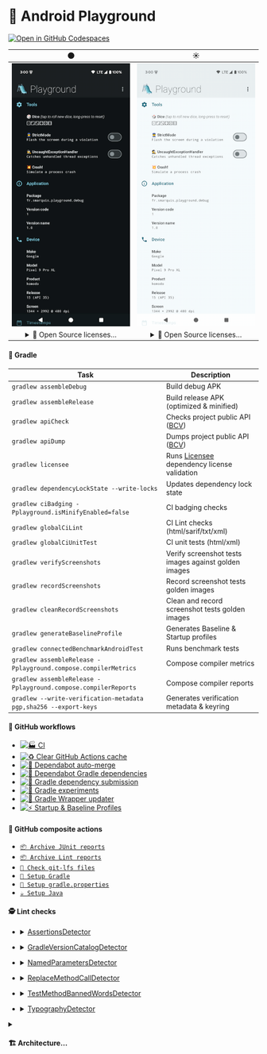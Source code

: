 # 🛝 Android Playground

[![Open in GitHub Codespaces](https://github.com/codespaces/badge.svg)](https://codespaces.new/SimonMarquis/Android-Playground?quickstart=1)

|                                                                                🌑                                                                                |                                                                                 ☀️                                                                                  |
|:----------------------------------------------------------------------------------------------------------------------------------------------------------------:|:-------------------------------------------------------------------------------------------------------------------------------------------------------------------:|
|                                           [![screenshot dark](art/screenshot-thumb-dark.png)](art/screenshot-dark.png)                                           |                                           [![screenshot light](art/screenshot-thumb-light.png)](art/screenshot-light.png)                                           |
| <details><summary>📜 Open Source licenses…</summary>[![screenshot OSS dark](art/screenshot-licenses-thumb-dark.png)](art/screenshot-licenses-dark.png)</details> | <details><summary>📜 Open Source licenses…</summary>[![screenshot OSS light](art/screenshot-licenses-thumb-light.png)](art/screenshot-licenses-light.png)</details> |

#### 🐘 Gradle

| Task                                                             | Description                                                                                 |
|------------------------------------------------------------------|---------------------------------------------------------------------------------------------|
| `gradlew assembleDebug`                                          | Build debug APK                                                                             |
| `gradlew assembleRelease`                                        | Build release APK (optimized & minified)                                                    |
| `gradlew apiCheck`                                               | Checks project public API ([BCV](https://github.com/Kotlin/binary-compatibility-validator)) |
| `gradlew apiDump`                                                | Dumps project public API ([BCV](https://github.com/Kotlin/binary-compatibility-validator))  |
| `gradlew licensee`                                               | Runs [Licensee](https://github.com/cashapp/licensee) dependency license validation          |
| `gradlew dependencyLockState --write-locks`                      | Updates dependency lock state                                                               |
| `gradlew ciBadging -Pplayground.isMinifyEnabled=false`           | CI badging checks                                                                           |
| `gradlew globalCiLint`                                           | CI Lint checks (html/sarif/txt/xml)                                                         |
| `gradlew globalCiUnitTest`                                       | CI unit tests (html/xml)                                                                    |
| `gradlew verifyScreenshots`                                      | Verify screenshot tests images against golden images                                                                                        |
| `gradlew recordScreenshots`                                      | Record screenshot tests golden images                                                                                       |
| `gradlew cleanRecordScreenshots`                                | Clean and record screenshot tests golden images                                                                                      |
| `gradlew generateBaselineProfile`                                | Generates Baseline & Startup profiles                                                       |
| `gradlew connectedBenchmarkAndroidTest`                          | Runs benchmark tests                                                                        |
| `gradlew assembleRelease -Pplayground.compose.compilerMetrics`   | Compose compiler metrics                                                                    |
| `gradlew assembleRelease -Pplayground.compose.compilerReports`   | Compose compiler reports                                                                    |
| `gradlew --write-verification-metadata pgp,sha256 --export-keys` | Generates verification metadata & keyring                                                   |

#### 🐙 GitHub workflows

- [![🏭 CI](https://github.com/SimonMarquis/Android-Playground/actions/workflows/ci.yaml/badge.svg)](https://github.com/SimonMarquis/Android-Playground/actions/workflows/ci.yaml)
- [![♻️ Clear GitHub Actions cache](https://github.com/SimonMarquis/Android-Playground/actions/workflows/clear-cache.yaml/badge.svg)](https://github.com/SimonMarquis/Android-Playground/actions/workflows/clear-cache.yaml)
- [![🤖 Dependabot auto-merge](https://github.com/SimonMarquis/Android-Playground/actions/workflows/dependabot-auto-merge.yaml/badge.svg)](https://github.com/SimonMarquis/Android-Playground/actions/workflows/dependabot-auto-merge.yaml)
- [![🤖 Dependabot Gradle dependencies](https://github.com/SimonMarquis/Android-Playground/actions/workflows/dependabot-gradle-dependencies.yaml/badge.svg)](https://github.com/SimonMarquis/Android-Playground/actions/workflows/dependabot-gradle-dependencies.yaml)
- [![🐘 Gradle dependency submission](https://github.com/SimonMarquis/Android-Playground/actions/workflows/gradle-dependency-submission.yaml/badge.svg)](https://github.com/SimonMarquis/Android-Playground/actions/workflows/gradle-dependency-submission.yaml)
- [![🐘 Gradle experiments](https://github.com/SimonMarquis/Android-Playground/actions/workflows/gradle-experiments.yaml/badge.svg)](https://github.com/SimonMarquis/Android-Playground/actions/workflows/gradle-experiments.yaml)
- [![🐘 Gradle Wrapper updater](https://github.com/SimonMarquis/Android-Playground/actions/workflows/gradle-wrapper-updater.yaml/badge.svg)](https://github.com/SimonMarquis/Android-Playground/actions/workflows/gradle-wrapper-updater.yaml)
- [![⚡ Startup & Baseline Profiles](https://github.com/SimonMarquis/Android-Playground/actions/workflows/startup-baseline-profiles.yaml/badge.svg)](https://github.com/SimonMarquis/Android-Playground/actions/workflows/startup-baseline-profiles.yaml)

#### 🐙 GitHub composite actions

- [`📦 Archive JUnit reports`](.github/actions/archive-junit-reports/action.yaml)
- [`📦 Archive Lint reports`](.github/actions/archive-lint-reports/action.yaml)
- [`👮 Check git-lfs files`](.github/actions/check-git-lfs/action.yaml)
- [`🐘 Setup Gradle`](.github/actions/setup-gradle/action.yaml)
- [`🐘 Setup gradle.properties`](.github/actions/setup-gradle-properties/action.yaml)
- [`☕️ Setup Java`](.github/actions/setup-java/action.yaml)

#### 🕵️ Lint checks

- <details><summary><a href="https://github.com/SimonMarquis/Android-Playground/blob/main/lint/src/main/kotlin/fr/smarquis/playground/lint/AssertionsDetector.kt">AssertionsDetector</a></summary>

  - Prefer using `kotlin.test` assertions instead of JUnit's in Kotlin unit tests.
  - Prefer using `kotlin.test` assertions instead of `assert` in unit tests. Its execution requires a specific JVM option to be enabled on the JVM.

</details>

- <details><summary><a href="https://github.com/SimonMarquis/Android-Playground/blob/main/lint/src/main/kotlin/fr/smarquis/playground/lint/GradleVersionCatalogDetector.kt">GradleVersionCatalogDetector</a></summary>

  - Dependencies should be sorted alphabetically to maintain consistency and readability.
  - Dependencies should follow the configured regex.
  - Extracting a version in the `[versions]` section is useful only if it is used more than once or referenced elsewhere.
  - Dependency declaration should use the simplest form possible, omitting unnecessary inline tables.

</details>

- <details><summary><a href="https://github.com/SimonMarquis/Android-Playground/blob/main/lint/src/main/kotlin/fr/smarquis/playground/lint/NamedParametersDetector.kt">NamedParametersDetector</a></summary>

  - Not specifying parameters name using the same type can lead to unexpected results when refactoring methods signature.  
    Enforcing explicit named parameters also helps detecting mistakes during code review.  
    Quick fix: `⌥⏎` (macOS) or `Alt+Enter` (Windows/Linux) ➝ `Add names to call arguments`.

</details>

- <details><summary><a href="https://github.com/SimonMarquis/Android-Playground/blob/main/lint/src/main/kotlin/fr/smarquis/playground/lint/ReplaceMethodCallDetector.kt">ReplaceMethodCallDetector</a></summary>

  - The method `foo()` should not be called!

</details>

- <details><summary><a href="https://github.com/SimonMarquis/Android-Playground/blob/main/lint/src/main/kotlin/fr/smarquis/playground/lint/TestMethodBannedWordsDetector.kt">TestMethodBannedWordsDetector</a></summary>

  - Test methods name should not contains banned words.
    The default behavior checks for `failure,failed` words to reduce collisions when searching through logs.

</details>

- <details><summary><a href="https://github.com/SimonMarquis/Android-Playground/blob/main/lint/src/main/kotlin/fr/smarquis/playground/lint/TypographyDetector.kt">TypographyDetector</a></summary>

  - Escaped character are impossible to decipher for a human. Using unescaped character is generally self explanatory.
  - Typography can be replaced with a better alternative.
  - Curly quotes must be replaced with straight quote as Talkback does not properly handle them.

</details>

<details>
<summary><h4>🏗️ Architecture…</h4></summary>

[✨ Open with `mermaid.live`](https://mermaid.live/view#pako:eNqtV1tvmzAU_ivIfYUoobl6UqWtXaVJmzRtbxt7cINJvICNjFmbVf3vsw0k2DGQpmukYvv7zvHxuYGfwZrFGEAQBEFE14wmZAMj6nkp2rNSQA-nOzUVW5xh6MWIy6nmRnTDUb71Pn9TOMw5S0hK6OZnBA7jCPzSIMpzuSz_dy70iRflQ7UVjJFAasWrhjAmaywF1KPmDiOpXKIFLiTaDC1GgYWQuytGM_yPOjCNzUOtGce1qBpq-ULIkbK_GR_VVxyiD2evniFZCpIqq_TTxpTW0taKaMwZiVW8qtEFu7rtHdLca6sDO3FtzDJEaBMXPenIjArrj-v5nP4MGrbjFdmTYCTKQwLVs34jG9KWZcoC9TgFL9Sg7dMVfShDLwhu7FTpZhAX1HKZDY88gQvxKctT2aCoQIIw6o2GdxyQq9LK6EzSFC2D4_f5rqgMUx2MOrx2eqIeRtnHsLKug9l9mrfKW96QB1Z-eEAFlj7BX7Vz6igd-_aReWMmixsxjDug7RbhQGq_moultWgnjg0cqssEmzRxLLttNXq-hszs68jw7nRxwK5IWrShYiAXCB1j3w5kd4JbaNmF2qHpZBhuNVkXmj5YLR1GDcoZpho50d8ETdYZyl7f9c6WPTqtXYCn8e5ALXE9tYQVuk5RUdzhxNsxIVtG8PtP5snmkcKr5WQ2vr_3C8HZDsOrJEnqcfBIYrGFYf7kr1nKuMbeGcpKuqPskdaa5gv1u0xTfbBAVrislMpHldbwdjqZh2_TmpIHjvi-1nj94W66vEBj-312dGMLtnpQD4e4wVY59EhXMXbix5dnHZoWppqnw80txsl7yvLfiSGkh2G1T7e9Rr0P7Nbk_uCWh9Jz-9joxt0UpxbggwxzuUssr3DPSiQC-qoWAeipz3F5XQMRfZG8Mpdq8MeYyFwAMEFpgX2ASsG-7-kaQMFL3JDuCJJfl1mzmCP6g7H2FMBn8ATgKhxNxyv5N5mGs3A8n_tgD-BkuhpNw-twJtcXi1BiLz74qxWMR8v5ZLW6XixX80W4nE2kBNYWfaluofoy6gPOys32YOSGq-NVm3P5gYn5LSupAHD28g-FZQ6z)

```mermaid
---
config:
  layout: elk
  theme: neutral
---

graph LR
  :profiling["profiling"]
  :app["app"]
  :app["app"]
  :profiling["profiling"]
  subgraph :data
    :data:dice["dice"]
    :data:dice["dice"]
    :data:licenses["licenses"]
    :data:settings["settings"]
    :data:licenses["licenses"]
    :data:settings["settings"]
  end
  subgraph :core
    :core:datastore["datastore"]
    :core:di["di"]
    :core:datastore["datastore"]
    :core:utils["utils"]
    :core:ui["ui"]
    :core:android["android"]
    :core:datastore["datastore"]
    :core:di["di"]
    :core:android["android"]
    :core:utils["utils"]
    :core:utils["utils"]
  end
  subgraph :domain
    :domain:dice["dice"]
    :domain:licenses["licenses"]
    :domain:licenses["licenses"]
    :domain:settings["settings"]
    :domain:dice["dice"]
    :domain:settings["settings"]
  end
  subgraph :feature
    :feature:licenses["licenses"]
    :feature:home["home"]
    :feature:licenses["licenses"]
    :feature:home["home"]
  end

  :data:dice --> :core:datastore
  :data:dice --> :core:di
  :data:dice --> :domain:dice
  :data:dice -. testImplementation .-> :core:datastore
  :data:dice -. testImplementation .-> :core:utils
  :profiling -- testedApks --> :app
  :feature:licenses --> :core:di
  :feature:licenses --> :core:ui
  :feature:licenses --> :domain:licenses
  :feature:licenses -. testImplementation .-> :domain:licenses
  :feature:licenses -. testImplementation .-> :core:utils
  :app -- baselineProfile --> :profiling
  :app --> :feature:home
  :app --> :feature:licenses
  :app --> :core:android
  :app --> :core:di
  :app --> :core:ui
  :app --> :domain:dice
  :app --> :domain:settings
  :app --> :data:dice
  :app --> :data:licenses
  :app --> :data:settings
  :core:datastore --> :core:di
  :data:licenses --> :core:di
  :data:licenses --> :domain:licenses
  :data:licenses -. testImplementation .-> :core:di
  :data:licenses -. testImplementation .-> :core:utils
  :feature:home --> :core:di
  :feature:home --> :core:ui
  :feature:home --> :domain:dice
  :feature:home --> :domain:settings
  :feature:home -. testImplementation .-> :core:utils
  :feature:home -. testImplementation .-> :domain:dice
  :feature:home -. testImplementation .-> :domain:settings
  :data:settings --> :core:datastore
  :data:settings --> :domain:settings
  :data:settings -. testImplementation .-> :core:datastore
  :data:settings -. testImplementation .-> :core:utils
  :core:android --> :core:di
  :core:android --> :core:utils
  :core:utils --> :core:di

  classDef kotlin-jvm fill:#8150FF,stroke:#fff,stroke-width:2px,color:#fff;
  classDef unknown fill:#676767,stroke:#fff,stroke-width:2px,color:#fff;
  classDef android-application fill:#2C4162,stroke:#fff,stroke-width:2px,color:#fff;
  classDef android-library fill:#3BD482,stroke:#fff,stroke-width:2px,color:#fff;
  class :data:dice kotlin-jvm
  class :core:datastore kotlin-jvm
  class :core:di kotlin-jvm
  class :domain:dice kotlin-jvm
  class :core:utils kotlin-jvm
  class :profiling unknown
  class :app android-application
  class :feature:licenses android-library
  class :core:ui android-library
  class :domain:licenses kotlin-jvm
  class :feature:home android-library
  class :core:android android-library
  class :domain:settings kotlin-jvm
  class :data:licenses kotlin-jvm
  class :data:settings kotlin-jvm
```

</details>
